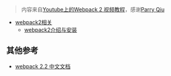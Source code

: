 > 内容来自[Youtube上的Webpack 2 视频教程](https://www.youtube.com/watch?v=rDxlmAkp-RI&list=PLXbU-2B80FvDu2YTKN42WvAVKWHs6XHRy)，感谢[Parry Qiu](https://www.youtube.com/channel/UCTJl5ok3HDONqcOOavWbhtw)

* [webpack2相关](/javascript/webpack2/README.md)
  - [webpack2介绍与安装](/javascript/webpack2/introduce-and-install.md)


## 其他参考

* [webpack 2.2 中文文档](http://www.css88.com/doc/webpack2/)
